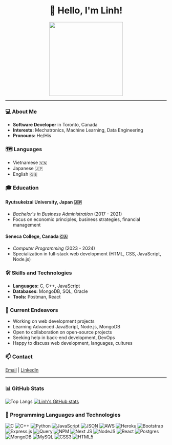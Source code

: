 <!-- Heading -->
<h1 align="center">👋 Hello, I'm Linh!</h1>
<p align="center">
  <img src="https://media.giphy.com/media/RbtJJPft2P7rcpbBdb/giphy.gif" width="230">
</p>

---

### 💻 About Me
- **Software Developer** in Toronto, Canada
- **Interests:** Mechatronics, Machine Learning, Data Engineering
- **Pronouns:** He/His

### 🗺️ Languages
- Vietnamese 🇻🇳
- Japanese 🇯🇵
- English 🇬🇧

### 🎓 Education
#### Ryutsukeizai University, Japan 🇯🇵
- *Bachelor's in Business Administration* (2017 - 2021)
- Focus on economic principles, business strategies, financial management

#### Seneca College, Canada 🇨🇦
- *Computer Programming* (2023 - 2024)
- Specialization in full-stack web development (HTML, CSS, JavaScript, Node.js)

### 🛠️ Skills and Technologies
- **Languages:** C, C++, JavaScript
- **Databases:** MongoDB, SQL, Oracle
- **Tools:** Postman, React

### 🌟 Current Endeavors
- Working on web development projects
- Learning Advanced JavaScript, Node.js, MongoDB
- Open to collaboration on open-source projects
- Seeking help in back-end development, DevOps
- Happy to discuss web development, languages, cultures

### 📫 Contact
[Email](mailto:linh.nghuu3110@gmail.com) | [LinkedIn](https://www.linkedin.com/in/huu-linh-nguyen-96003a233/)

---
### 📊 GitHub Stats
![Top Langs](https://github-readme-stats.vercel.app/api/top-langs/?username=LinhNghuu&langs_count=10&show_icons=true&locale=en&layout=compact&theme=light)
[![Linh's GitHub stats](https://github-readme-stats.vercel.app/api?username=LinhNghuu&theme=light)](https://github.com/LinhNghuu/github-readme-stats)


### 🧰 Programming Languages and Technologies
![C](https://img.shields.io/badge/c-%2300599C.svg?style=flat-square&logo=c&logoColor=white) ![C++](https://img.shields.io/badge/c++-%2300599C.svg?style=flat-square&logo=c%2B%2B&logoColor=white) ![Python](https://img.shields.io/badge/python-3670A0?style=flat-square&logo=python&logoColor=ffdd54) ![JavaScript](https://img.shields.io/badge/javascript-%23323330.svg?style=flat-square&logo=javascript&logoColor=%23F7DF1E) ![JSON](https://img.shields.io/badge/json-5E5C5C?style=for-the-badge&logo=json&logoColor=white) ![AWS](https://img.shields.io/badge/AWS-%23FF9900.svg?style=flat-square&logo=amazon-aws&logoColor=white) ![Heroku](https://img.shields.io/badge/heroku-%23430098.svg?style=flat-square&logo=heroku&logoColor=white) ![Bootstrap](https://img.shields.io/badge/bootstrap-%23563D7C.svg?style=flat-square&logo=bootstrap&logoColor=white) ![Express.js](https://img.shields.io/badge/express.js-%23404d59.svg?style=flat-square&logo=express&logoColor=%2361DAFB) ![jQuery](https://img.shields.io/badge/jquery-%230769AD.svg?style=flat-square&logo=jquery&logoColor=white) ![NPM](https://img.shields.io/badge/NPM-%23000000.svg?style=flat-square&logo=npm&logoColor=white) ![Next JS](https://img.shields.io/badge/Next-black?style=flat-square&logo=next.js&logoColor=white) ![NodeJS](https://img.shields.io/badge/node.js-6DA55F?style=flat-square&logo=node.js&logoColor=white) ![React](https://img.shields.io/badge/react-%2320232a.svg?style=flat-square&logo=react&logoColor=%2361DAFB) ![Postgres](https://img.shields.io/badge/postgres-%23316192.svg?style=flat-square&logo=postgresql&logoColor=white) ![MongoDB](https://img.shields.io/badge/MongoDB-%234ea94b.svg?style=flat-square&logo=mongodb&logoColor=white) ![MySQL](https://img.shields.io/badge/mysql-%2300f.svg?style=flat-square&logo=mysql&logoColor=white) ![CSS3](https://img.shields.io/badge/CSS3-1572B6?style=for-the-badge&logo=css3&logoColor=white) ![HTML5](https://img.shields.io/badge/HTML5-E34F26?style=for-the-badge&logo=html5&logoColor=white) 
